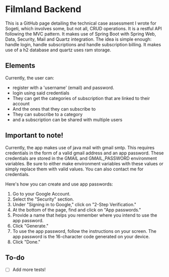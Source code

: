 # Filmland Backend
This is a GitHub page detailing the technical case assessment I wrote for Sogeti, which involves some, but not all, CRUD operations. It is a restful API following the MVC pattern. It makes use of Spring Boot with Spring Web, Data, Security, Mail and Quartz integration. The idea is simple enough: handle login, handle subscriptions and handle subscription billing. It makes use of a h2 database and quartz uses ram storage.

## Elements
Currently, the user can:
- register with a 'username' (email) and password.
- login using said credentials
- They can get the categories of subscription that are linked to their account
- And the ones that they can subscribe to
- They can subscribe to a category
- and a subscription can be shared with multiple users

## Important to note!

Currently, the app makes use of java mail with gmail smtp. This requires credentials in the form of a valid gmail address and an app password. These credentials are stored in the GMAIL and GMAIL_PASSWORD environment variables. Be sure to either make environment variables with these values or simply replace them with valid values.
You can also contact me for credentials.

Here's how you can create and use app passwords:

1.  Go to your Google Account.
2.  Select the "Security" section.
3.  Under "Signing in to Google," click on "2-Step Verification."
4.  At the bottom of the page, find and click on "App passwords."
5.  Provide a name that helps you remember where you intend to use the app password.
6.  Click "Generate."
7.  To use the app password, follow the instructions on your screen. The app password is the 16-character code generated on your device.
8.  Click "Done."

## To-do

- [ ] Add more tests!
